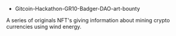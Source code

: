 * Gitcoin-Hackathon-GR10-Badger-DAO-art-bounty

A series of originals NFT's giving information about mining crypto currencies using wind energy. 
